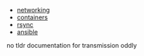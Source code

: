 * [networking](networking)
* [containers](containers)
* [rsync](rsync)
* [ansible](ansible)


no tldr documentation for transmission oddly
